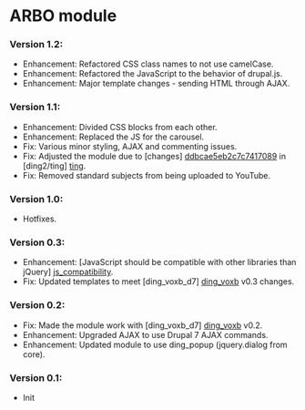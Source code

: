 ARBO module
==========

### Version 1.2:

* Enhancement: Refactored CSS class names to not use camelCase.
* Enhancement: Refactored the JavaScript to the behavior of drupal.js.
* Enhancement: Major template changes - sending HTML through AJAX.

### Version 1.1:

* Enhancement: Divided CSS blocks from each other.
* Enhancement: Replaced the JS for the carousel.
* Fix: Various minor styling, AJAX and commenting issues.
* Fix: Adjusted the module due to [changes] [ddbcae5eb2c7c7417089] in [ding2/ting] [ting].
* Fix: Removed standard subjects from being uploaded to YouTube.

### Version 1.0:

* Hotfixes.

### Version 0.3:

* Enhancement: [JavaScript should be compatible with other libraries than jQuery] [js_compatibility].
* Fix: Updated templates to meet [ding_voxb_d7] [ding_voxb] v0.3 changes.

### Version 0.2:

* Fix: Made the module work with [ding_voxb_d7] [ding_voxb] v0.2.
* Enhancement: Upgraded AJAX to use Drupal 7 AJAX commands.
* Enhancement: Updated module to use ding_popup (jquery.dialog from core).

### Version 0.1:

* Init

[ding_voxb]: https://github.com/inleadmedia/ding_voxb_d7
[ding_popup]: https://github.com/ding2/ding_popup
[js_compatibility]: http://drupal.org/node/224333#javascript_compatibility
[ting]: https://github.com/ding2/ting
[ddbcae5eb2c7c7417089]: https://github.com/ding2/ting/commit/ddbcae5eb2c7c74170895368835d7388c9a6e537#L5L318
